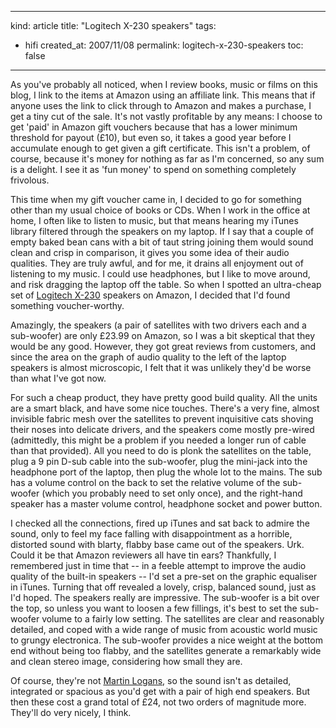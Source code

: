 -----
kind: article
title: "Logitech X-230 speakers"
tags:
- hifi
created_at: 2007/11/08
permalink: logitech-x-230-speakers
toc: false
-----

<p>As you've probably all noticed, when I review books, music or films on this blog, I link to the items at Amazon using an affiliate link. This means that if anyone uses the link to click through to Amazon and makes a purchase, I get a tiny cut of the sale. It's not vastly profitable by any means: I choose to get 'paid' in Amazon gift vouchers because that has a lower minimum threshold for payout (&pound;10), but even so, it takes a good year before I accumulate enough to get given a gift certificate. This isn't a problem, of course, because it's money for nothing as far as I'm concerned, so any sum is a delight. I see it as 'fun money' to spend on something completely frivolous.</p>

<p>This time when my gift voucher came in, I decided to go for something other than my usual choice of books or CDs. When I work in the office at home, I often like to listen to music, but that means hearing my iTunes library filtered through the speakers on my laptop. If I say that a couple of empty baked bean cans with a bit of taut string joining them would sound clean and crisp in comparison, it gives you some idea of their audio qualities. They are truly awful, and for me, it drains all enjoyment out of listening to my music. I could use headphones, but I like to move around, and risk dragging the laptop off the table. So when I spotted an ultra-cheap set of <a href="http://www.amazon.co.uk/exec/obidos/ASIN/B00069ZEA6/butshesagirl-21/">Logitech X-230</a> speakers on Amazon, I decided that I'd found something voucher-worthy.</p>

<p>Amazingly, the speakers (a pair of satellites with two drivers each and a sub-woofer) are only &pound;23.99 on Amazon, so I was a bit skeptical that they would be any good. However, they got great reviews from customers, and since the area on the graph of audio quality to the left of the laptop speakers is almost microscopic, I felt that it was unlikely they'd be worse than what I've got now.</p>

<p>For such a cheap product, they have pretty good build quality. All the units are a smart black, and have some nice touches. There's a very fine, almost invisible fabric mesh over the satellites to prevent inquisitive cats shoving their noses into delicate drivers, and the speakers come mostly pre-wired (admittedly, this might be a problem if you needed a longer run of cable than that provided). All you need to do is plonk the satellites on the table, plug a 9 pin D-sub cable into the sub-woofer, plug the mini-jack into the headphone port of the laptop, then plug the whole lot to the mains. The sub has a volume control on the back to set the relative volume of the sub-woofer (which you probably need to set only once), and the right-hand speaker has a master volume control, headphone socket and power button.</p>

<p>I checked all the connections, fired up iTunes and sat back to admire the sound, only to feel my face falling with disappointment as a horrible, distorted sound with blarty, flabby base came out of the speakers. Urk. Could it be that Amazon reviewers all have tin ears? Thankfully, I remembered just in time that -- in a feeble attempt to improve the audio quality of the built-in speakers -- I'd set a pre-set on the graphic equaliser in iTunes. Turning that off revealed a lovely, crisp, balanced sound, just as I'd hoped. The speakers really are impressive. The sub-woofer is a bit over the top, so unless you want to loosen a few fillings, it's best to set the sub-woofer volume to a fairly low setting. The satellites are clear and reasonably detailed, and coped with a wide range of music from acoustic world music to grungy electronica. The sub-woofer provides a nice weight at the bottom end without being too flabby, and the satellites generate a remarkably wide and clean stereo image, considering how small they are.</p>

<p>Of course, they're not <a href="http://www.martinlogan.com/">Martin Logans</a>, so the sound isn't as detailed, integrated or spacious as you'd get with a pair of high end speakers. But then these cost a grand total of &pound;24, not two orders of magnitude more. They'll do very nicely, I think.</p>


